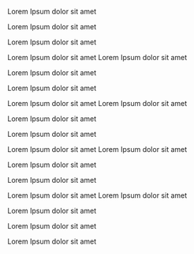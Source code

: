 Lorem Ipsum dolor sit amet

Lorem Ipsum dolor sit amet

Lorem Ipsum dolor sit amet

Lorem Ipsum dolor sit amet
Lorem Ipsum dolor sit amet

Lorem Ipsum dolor sit amet

Lorem Ipsum dolor sit amet

Lorem Ipsum dolor sit amet
Lorem Ipsum dolor sit amet

Lorem Ipsum dolor sit amet

Lorem Ipsum dolor sit amet

Lorem Ipsum dolor sit amet
Lorem Ipsum dolor sit amet

Lorem Ipsum dolor sit amet

Lorem Ipsum dolor sit amet

Lorem Ipsum dolor sit amet
Lorem Ipsum dolor sit amet

Lorem Ipsum dolor sit amet

Lorem Ipsum dolor sit amet

Lorem Ipsum dolor sit amet
